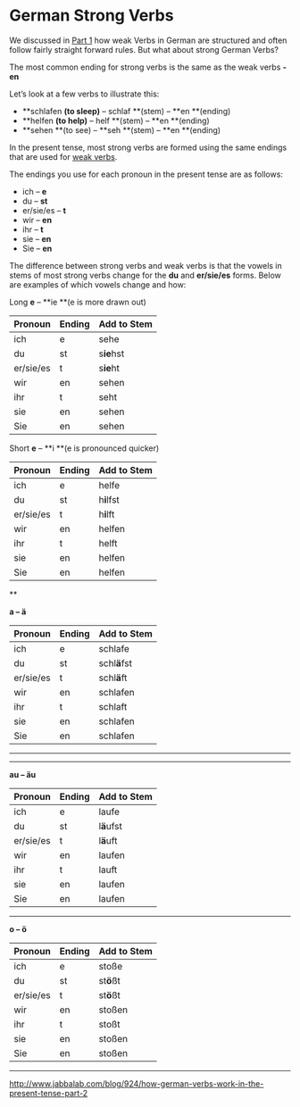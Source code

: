 # German Strong Verbs

We discussed in [Part 1](http://www.jabbalab.com/blog/880/how-german-verbs-work-in-the-present-tense-part-1) how weak Verbs in German are structured and often follow fairly straight forward rules. But what about strong German Verbs?

The most common ending for strong verbs is the same as the weak verbs **-en**

Let’s look at a few verbs to illustrate this:

- **schlafen **(to sleep)** – schlaf **(stem) – **en **(ending)
- **helfen **(to help)** – helf **(stem) – **en **(ending)
- **sehen **(to see) – **seh **(stem) – **en **(ending)

In the present tense, most strong verbs are formed using the same endings that are used for [weak verbs](http://www.jabbalab.com/blog/880/how-german-verbs-work-in-the-present-tense-part-1).

The endings you use for each pronoun in the present tense are as follows:

- ich – **e**
- du – **st**
- er/sie/es – **t**
- wir – **en**
- ihr – **t**
- sie – **en**
- Sie – **en**

The difference between strong verbs and weak verbs is that the vowels in stems of most strong verbs change for the **du** and **er/sie/es** forms. Below are examples of which vowels change and how:

Long **e** – **ie **(e is more drawn out)

| **Pronoun** | **Ending** | **Add to Stem** |
| ----------- | ---------- | --------------- |
| ich         | e          | sehe            |
| du          | st         | s**ie**hst      |
| er/sie/es   | t          | s**ie**ht       |
| wir         | en         | sehen           |
| ihr         | t          | seht            |
| sie         | en         | sehen           |
| Sie         | en         | sehen           |

Short **e** – **i **(e is pronounced quicker)

| **Pronoun** | **Ending** | **Add to Stem** |
| ----------- | ---------- | --------------- |
| ich         | e          | helfe           |
| du          | st         | h**i**lfst      |
| er/sie/es   | t          | h**i**lft       |
| wir         | en         | helfen          |
| ihr         | t          | helft           |
| sie         | en         | helfen          |
| Sie         | en         | helfen          |

**

**a – ä**

| **Pronoun** | **Ending** | **Add to Stem** |
| ----------- | ---------- | --------------- |
| ich         | e          | schlafe         |
| du          | st         | schl**ä**fst    |
| er/sie/es   | t          | schl**ä**ft     |
| wir         | en         | schlafen        |
| ihr         | t          | schlaft         |
| sie         | en         | schlafen        |
| Sie         | en         | schlafen        |

****

****

**au – äu**

| **Pronoun** | **Ending** | **Add to Stem** |
| ----------- | ---------- | --------------- |
| ich         | e          | laufe           |
| du          | st         | l**ä**ufst      |
| er/sie/es   | t          | l**ä**uft       |
| wir         | en         | laufen          |
| ihr         | t          | lauft           |
| sie         | en         | laufen          |
| Sie         | en         | laufen          |

****

**o – ö**

| **Pronoun** | **Ending** | **Add to Stem** |
| ----------- | ---------- | --------------- |
| ich         | e          | stoße           |
| du          | st         | st**ö**ßt       |
| er/sie/es   | t          | st**ö**ßt       |
| wir         | en         | stoßen          |
| ihr         | t          | stoßt           |
| sie         | en         | stoßen          |
| Sie         | en         | stoßen          |

********



http://www.jabbalab.com/blog/924/how-german-verbs-work-in-the-present-tense-part-2